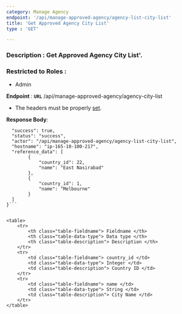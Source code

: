 ```yaml
---
category: Manage Agency
endpoint: '/api/manage-approved-agency/agency-list-city-list'
title: 'Get Approved Agency City List'
type : 'GET'

---
```

### **Description** : Get Approved Agency City List'.
### Restricted to Roles : 
* Admin

**Endpoint** : **`URL`** /api/manage-approved-agency/agency-city-list

* The headers must be properly [set](#/Info-setting-headers-token).


**Response Body**: 

```{
  "success": true,
  "status": "success",
  "actor": "/api/manage-approved-agency/agency-list-city-list",
  "hostname": "ip-165-10-100-217",
  "reference_data": [
    	{
            "country_id": 22,
            "name": "East Nasirabad"
        },
        {
            "country_id": 1,
            "name": "Melbourne"
        }
  ]
}```


<table>
	<tr>
		<th class="table-fieldname"> Fieldname </th>
		<th class="table-data-type"> Data type </th>
		<th class="table-description"> Description </th>
	</tr>
	<tr>
		<td class="table-fieldname"> country_id </td>
		<td class="table-data-type"> Integer </td>
		<td class="table-description"> Country ID </td>
	</tr>
	<tr>
		<td class="table-fieldname"> name </td>
		<td class="table-data-type"> String </td>
		<td class="table-description"> City Name </td>
	</tr>
</table>


